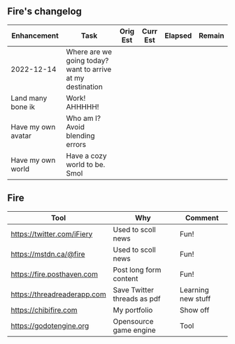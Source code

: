 ## Fire's changelog

| Enhancement | Task | Orig Est | Curr Est | Elapsed | Remain | 
|---|---|---|---|---|---|
| 2022-12-14| Where are we going today? want to arrive at my destination | | | | | |
| Land many bone ik | Work! AHHHHH! | | | | |
| Have my own avatar | Who am I?  Avoid blending errors | | | | |
| Have my own world | Have a cozy world to be. Smol | | | | |

## Fire

|Tool  | Why | Comment |
|---|---|---|
| https://twitter.com/iFiery | Used to scoll news | Fun! |
| https://mstdn.ca/@fire | Used to scoll news | Fun! |
| https://fire.posthaven.com | Post long form content | Fun! |
| https://threadreaderapp.com | Save Twitter threads as pdf | Learning new stuff |
| https://chibifire.com | My portfolio | Show off |
| https://godotengine.org | Opensource game engine | Tool |
